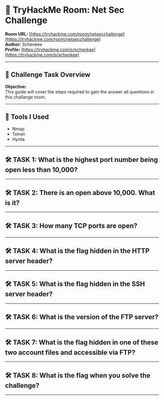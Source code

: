 # 🧠 TryHackMe Room: Net Sec Challenge

**Room URL:** [https://tryhackme.com/room/netsecchallenge](https://tryhackme.com/room/netsecchallenge)  
**Author:** Schenkee  
**Profile:** [https://tryhackme.com/p/schenkee](https://tryhackme.com/p/schenkee)  

---

## 🧩 Challenge Task Overview

**Objective:**   
This guide will cover the steps required to gain the answer all questions in this challange room.  

---

## 🧰 Tools I Used  
- Nmap  
- Telnet  
- Hyrda  

---

## 🛠️ TASK 1: What is the highest port number being open less than 10,000?  

---

## 🛠️ TASK 2: There is an open above 10,000. What is it?  

---

## 🛠️ TASK 3: How many TCP ports are open?  

---

## 🛠️ TASK 4: What is the flag hidden in the HTTP server header?  

---

## 🛠️ TASK 5: What is the flag hidden in the SSH server header?  

---

## 🛠️ TASK 6: What is the version of the FTP server?  

---

## 🛠️ TASK 7: What is the flag hidden in one of these two account files and accessible via FTP?  

---

## 🛠️ TASK 8: What is the flag when you solve the challenge?

---
